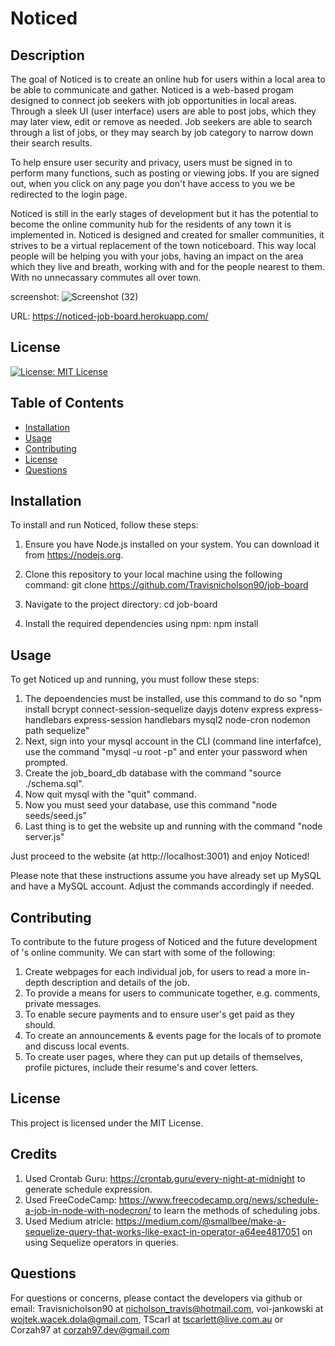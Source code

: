 # Noticed

## Description

The goal of Noticed is to create an online hub for users within a local area to be able to communicate and gather. Noticed is a web-based progam designed to connect job seekers with job opportunities in local areas. Through a sleek UI (user interface) users are able to post jobs, which they may later view, edit or remove as needed. Job seekers are able to search through a list of jobs, or they may search by job category to narrow down their search results.

To help ensure user security and privacy, users must be signed in to perform many functions, such as posting or viewing jobs. If you are signed out, when you click on any page you don't have access to you we be redirected to the login page.

Noticed is still in the early stages of development but it has the potential to become the online community hub for the residents of any town it is implemented in. Noticed is designed and created for smaller communities, it strives to be a virtual replacement of the town noticeboard. This way local people will be helping you with your jobs, having an impact on the area which they live and breath, working with and for the people nearest to them. With no unnecassary commutes all over town.

screenshot:
![Screenshot (32)](https://github.com/Travisnicholson90/job-board/assets/123338043/3db499ce-8848-4051-8b96-3125a9599c92)

URL: https://noticed-job-board.herokuapp.com/

## License

[![License: MIT License](https://img.shields.io/badge/MIT-License-blue.svg)](https://opensource.org/licenses/MITLicense)

## Table of Contents

- [Installation](#installation)
- [Usage](#usage)
- [Contributing](#contributing)
- [License](#license)
- [Questions](#questions)

## Installation

To install and run Noticed, follow these steps:

1. Ensure you have Node.js installed on your system. You can download it from https://nodejs.org.

2. Clone this repository to your local machine using the following command:
git clone https://github.com/Travisnicholson90/job-board 

3. Navigate to the project directory:
cd job-board

4. Install the required dependencies using npm:
npm install

## Usage

To get Noticed up and running, you must follow these steps:
1. The depoendencies must be installed, use this command to do so "npm install bcrypt connect-session-sequelize dayjs dotenv express express-handlebars express-session handlebars mysql2 node-cron nodemon path sequelize"
2. Next, sign into your mysql account in the CLI (command line interfafce), use the command "mysql -u root -p" and enter your password when prompted.
3. Create the job_board_db database with the command "source ./schema.sql".
4. Now quit mysql with the "quit" command.
5. Now you must seed your database, use this command "node seeds/seed.js"
6. Last thing is to get the website up and running with the command "node server.js"

Just proceed to the website (at http://localhost:3001) and enjoy Noticed!

Please note that these instructions assume you have already set up MySQL and have a MySQL account. Adjust the commands accordingly if needed.

## Contributing

To contribute to the future progess of Noticed and the future development of <town name>'s online community. We can start with some of the following:
1. Create webpages for each individual job, for users to read a more in-depth description and details of the job.
2. To provide a means for users to communicate together, e.g. comments, private messages.
3. To enable secure payments and to ensure user's get paid as they should.
4. To create an announcements & events page for the locals of <town name> to promote and discuss local events.
5. To create user pages, where they can put up details of themselves, profile pictures, include their resume's and cover letters.

## License

This project is licensed under the MIT License.

## Credits

1. Used Crontab Guru: https://crontab.guru/every-night-at-midnight to generate schedule expression.
2. Used FreeCodeCamp: https://www.freecodecamp.org/news/schedule-a-job-in-node-with-nodecron/ to learn the methods of scheduling jobs.
3. Used Medium atricle: https://medium.com/@smallbee/make-a-sequelize-query-that-works-like-exact-in-operator-a64ee4817051 on using Sequelize operators in queries.

## Questions

For questions or concerns, please contact the developers via github or email: Travisnicholson90 at nicholson_travis@hotmail.com, voi-jankowski at wojtek.wacek.dola@gmail.com, TScarl at tscarlett@live.com.au or Corzah97 at corzah97.dev@gmail.com
